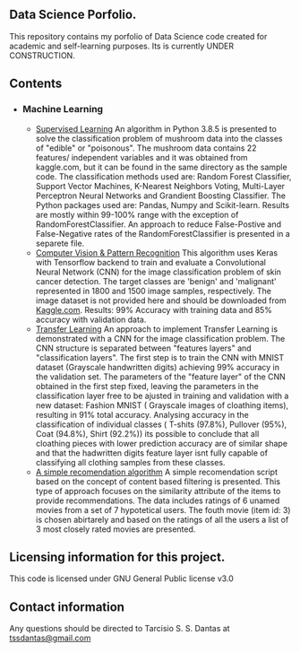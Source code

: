 ## Data Science Porfolio.

This repository contains my porfolio of Data Science code created for academic and self-learning purposes. Its is currently UNDER CONSTRUCTION.

## Contents
- ### Machine Learning
    -  [Supervised Learning](https://github.com/tssdantas/Data_Science_Portfolio/tree/main/Mushroom_classification) An algorithm in Python 3.8.5 is presented to solve the classification problem of mushroom data into the classes of "edible" or "poisonous". The mushroom data contains 22 features/ independent variables and it was obtained from kaggle.com, but it can be found in the same directory as the sample code. The classification methods used are: Random Forest Classifier, Support Vector Machines, K-Nearest Neighbors Voting, Multi-Layer Perceptron Neural Networks and Grandient Boosting Classifier. The Python packages used are: Pandas, Numpy and Scikit-learn. Results are mostly within 99-100% range with the exception of RandomForestClassifier. An approach to reduce False-Postive and False-Negative rates of the RandomForestClassifier is presented in a separete file.
    -  [Computer Vision & Pattern Recognition](https://github.com/tssdantas/Data_Science_Portfolio/tree/main/SkinCancer) This algorithm uses Keras with Tensorflow backend to train and evaluate a Convolutional Neural Network (CNN) for the image classification problem of skin cancer detection. The target classes are 'benign' and 'malignant' represented in 1800 and 1500 image samples, respectively. The image dataset is not provided here and should be downloaded from [Kaggle.com](https://www.kaggle.com/fanconic/skin-cancer-malignant-vs-benign). Results: 99% Accuracy with training data and 85% accuracy with validation data.
    -  [Transfer Learning](https://github.com/tssdantas/Data_Science_Portfolio/tree/main/Fashion_MNIST) An approach to implement Transfer Learning is demonstrated with a CNN for the image classification problem. The CNN structure is separated between "features layers" and "classification layers". The first step is to train the CNN with MNIST dataset (Grayscale handwritten digits) achieving 99% accuracy in the validation set. The parameters of the "feature layer" of the CNN obtained in the first step fixed, leaving the parameters in the classification layer free to be ajusted in training and validation with a new dataset: Fashion MNIST ( Grayscale images of cloathing items), resulting in 91% total accuracy. Analysing accuracy in the classification of individual classes ( T-shits (97.8%), Pullover (95%), Coat (94.8%), Shirt (92.2%)) its possible to conclude that all cloathing pieces with lower prediction accuracy are of similar shape and that the hadwritten digits feature layer isnt fully capable of classifying all clothing samples from these classes.
    -  [A simple recomendation algorithm](https://github.com/tssdantas/Data_Science_Portfolio/tree/main/SimpleRecomendation) A simple recomendation script based on the concept of content based filtering is presented. This type of approach focuses on the similarity attribute of the items to provide recommendations. The data includes ratings of 6 unamed movies from a set of 7 hypotetical users. The fouth movie (item id: 3) is chosen abirtarely and based on the ratings of all the users a list of 3 most closely rated movies are presented.                
## Licensing information for this project.

This code is licensed under GNU General Public license v3.0

## Contact information

Any questions should be directed to Tarcisio S. S. Dantas at tssdantas@gmail.com
